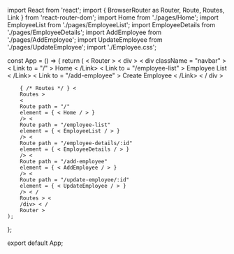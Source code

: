 import React from 'react';
import { BrowserRouter as Router, Route, Routes, Link } from 'react-router-dom';
import Home from './pages/Home';
import EmployeeList from './pages/EmployeeList';
import EmployeeDetails from './pages/EmployeeDetails';
import AddEmployee from './pages/AddEmployee';
import UpdateEmployee from './pages/UpdateEmployee';
import './Employee.css';

const App = () => {
    return ( <
        Router >
        <
        div > <
        div className = "navbar" >
        <
        Link to = "/" > Home < /Link> <
        Link to = "/employee-list" > Employee List < /Link> <
        Link to = "/add-employee" > Create Employee < /Link> < /
        div >

        { /* Routes */ } <
        Routes >
        <
        Route path = "/"
        element = { < Home / > }
        /> <
        Route path = "/employee-list"
        element = { < EmployeeList / > }
        /> <
        Route path = "/employee-details/:id"
        element = { < EmployeeDetails / > }
        /> <
        Route path = "/add-employee"
        element = { < AddEmployee / > }
        /> <
        Route path = "/update-employee/:id"
        element = { < UpdateEmployee / > }
        /> < /
        Routes > <
        /div> < /
        Router >
    );
};

export default App;
